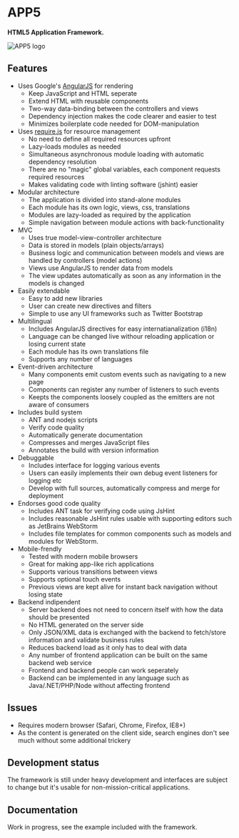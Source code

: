 APP5
====

**HTML5 Application Framework.**

![APP5 logo](https://raw.github.com/kallaspriit/APP5/master/assets/logo-doc.png "APP5")

Features
--------
* Uses Google's [AngularJS](http://angularjs.org/) for rendering
	* Keep JavaScript and HTML seperate
	* Extend HTML with reusable components
	* Two-way data-binding between the controllers and views
	* Dependency injection makes the code clearer and easier to test
	* Minimizes boilerplate code needed for DOM-manipulation
* Uses [require.js](http://requirejs.org/) for resource management
	* No need to define all required resources upfront
	* Lazy-loads modules as needed
	* Simultaneous asynchronous module loading with automatic dependency resolution
	* There are no "magic" global variables, each component requests required resources
	* Makes validating code with linting software (jshint) easier
* Modular architecture
	* The application is divided into stand-alone modules
	* Each module has its own logic, views, css, translations
	* Modules are lazy-loaded as required by the application
	* Simple navigation between module actions with back-functionality
* MVC
	* Uses true model-view-controller architecture
	* Data is stored in models (plain objects/arrays)
	* Business logic and communication between models and views are handled by controllers (model actions)
	* Views use AngularJS to render data from models
	* The view updates automatically as soon as any information in the models is changed
* Easily extendable
	* Easy to add new libraries
	* User can create new directives and filters
	* Simple to use any UI frameworks such as Twitter Bootstrap
* Multilingual
	* Includes AngularJS directives for easy internatianalization (i18n)
	* Language can be changed live withour reloading application or losing current state
	* Each module has its own translations file
	* Supports any number of languages
* Event-driven architecture
	* Many components emit custom events such as navigating to a new page
	* Components can register any number of listeners to such events
	* Keepts the components loosely coupled as the emitters are not aware of consumers
* Includes build system
	* ANT and nodejs scripts
	* Verify code quality
	* Automatically generate documentation
	* Compresses and merges JavaScript files
	* Annotates the build with version information
* Debuggable
	* Includes interface for logging various events
	* Users can easily implements their own debug event listeners for logging etc
	* Develop with full sources, automatically compress and merge for deployment
* Endorses good code quality
	* Includes ANT task for verifying code using JsHint
	* Includes reasonable JsHint rules usable with supporting editors such as JetBrains WebStorm
	* Includes file templates for common components such as models and modules for WebStorm.
* Mobile-frendly
	* Tested with modern mobile browsers
	* Great for making app-like rich applications
	* Supports various transitions between views
	* Supports optional touch events
	* Previous views are kept alive for instant back navigation without losing state
* Backend indipendent
	* Server backend does not need to concern itself with how the data should be presented
	* No HTML generated on the server side
	* Only JSON/XML data is exchanged with the backend to fetch/store information and validate business rules
	* Reduces backend load as it only has to deal with data
	* Any number of frontend application can be built on the same backend web service
	* Frontend and backend people can work seperately
	* Backend can be implemented in any language such as Java/.NET/PHP/Node without affecting frontend

Issues
------
* Requires modern browser (Safari, Chrome, Firefox, IE8+)
* As the content is generated on the client side, search engines don't see much without some additional trickery

Development status
------------------
The framework is still under heavy development and interfaces are subject to change but it's usable for non-mission-critical applications.

Documentation
-------------
Work in progress, see the example included with the framework.